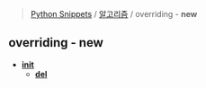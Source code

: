 > [Python Snippets](../../README.md) / [알고리즘](../README.md) / overriding - __new__ 
## overriding - __new__ 
- [ __init__ ](%20__init__%20/README.md)
	- [ __del__](%20__init__%20/%20__del__.md)